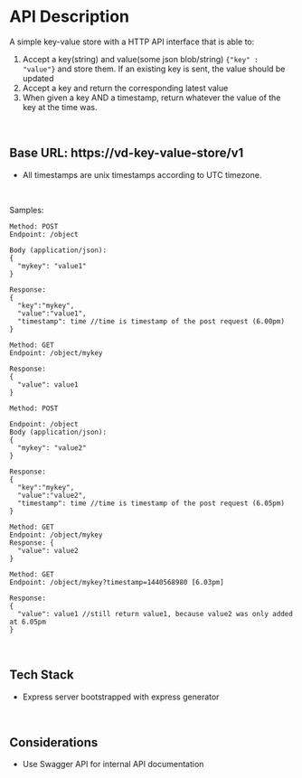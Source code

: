 # API Description
A simple key-value store with a HTTP API interface that is able to:
1. Accept a key(string) and value(some json blob/string) ```{"key" : "value"}``` and store them. If
an existing key is sent, the value should be updated
2. Accept a key and return the corresponding latest value
3. When given a key AND a timestamp, return whatever the value of the key at the time was.


<br>

## Base URL: https://vd-key-value-store/v1
* All timestamps are unix timestamps according to UTC timezone.

<br>

Samples:
```
Method: POST
Endpoint: /object

Body (application/json): 
{
  "mykey": "value1"
}

Response: 
{
  "key":"mykey", 
  "value":"value1", 
  "timestamp": time //time is timestamp of the post request (6.00pm)
} 
```

```
Method: GET
Endpoint: /object/mykey

Response: 
{
  "value": value1
}
```


```
Method: POST

Endpoint: /object
Body (application/json): 
{
  "mykey": "value2"
}

Response: 
{
  "key":"mykey",
  "value":"value2",
  "timestamp": time //time is timestamp of the post request (6.05pm)
}
```

```
Method: GET
Endpoint: /object/mykey
Response: {
  "value": value2
}
```

```
Method: GET
Endpoint: /object/mykey?timestamp=1440568980 [6.03pm]

Response: 
{
  "value": value1 //still return value1, because value2 was only added at 6.05pm
} 
```

<br>

## Tech Stack
- Express server bootstrapped with express generator

<br>

## Considerations
* Use Swagger API for internal API documentation